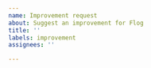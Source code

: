 ```yaml
---
name: Improvement request
about: Suggest an improvement for Flog
title: ''
labels: improvement
assignees: ''

---
```


<!--
Replace this comment with a description of what the improvement should do.
Include details such as links to relevant specs or previous discussions.
请在此处具体描述你想要改进的功能，必要时请添加相关功能或之前讨论的链接。
-->
